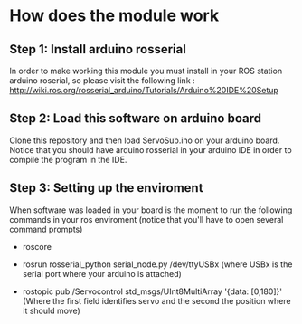 # How does the module work

## Step 1: Install arduino rosserial

In order to make working this module you must install in your ROS station arduino roserial, so please visit the following link : http://wiki.ros.org/rosserial_arduino/Tutorials/Arduino%20IDE%20Setup

## Step 2: Load this software on arduino board

Clone this repository and then load ServoSub.ino on your arduino board. Notice that you should have arduino rosserial in your arduino IDE in order to
compile the program in the IDE.

## Step 3: Setting up the enviroment

When software was loaded in your board is the moment to run the following commands in your ros enviroment (notice that you'll have to open several
command prompts)

+ roscore

+ rosrun rosserial_python serial_node.py /dev/ttyUSBx   (where USBx is the serial port where your arduino is attached)

+ rostopic pub /Servocontrol std_msgs/UInt8MultiArray '{data: [0,180]}' (Where the first field identifies servo and the second the position where it should move)
